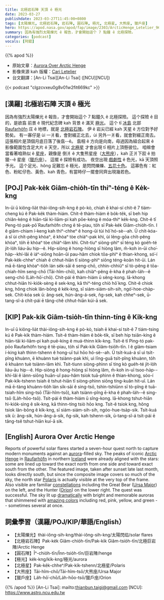 ```yaml
---
title: 北極岩石陣 天頂 ê 極光
date: 2023-03-27
publishdate: 2023-03-27T11:45:00+0800
tags: [太陽爍光, 北極岩石陣, 岩石陣, 圓石陣, 極光, 北極星, 大熊座, 獵戶座]
hero: https://apod.nasa.gov/apod/fap/image/2303/ArcticHenge_Letelier_960_annotated.jpg
summary: 因為有強烈太陽爍光 ê 報告，才會開始這个 7 點鐘 ê 北極探險。
categories: [podcast]
vocals: [阿錕]
---
```


{{% apod %}}

- 原始文章：[Aurora Over Arctic Henge](https://apod.nasa.gov/apod/ap230327.html)
- 影像來源 kah 版權：[Cari Letelier](https://cariletelier.com/about/)
- 台文翻譯：[An-Li Tsai][An-Li Tsai] ([NCU][NCU])

{{< podcast "clgzcvxeu0g8v01w2fit669kc" >}}

## [漢羅] 北極岩石陣 天頂 ê 極光
因為有強烈太陽爍光 ê 報告，才會開始這个 7 點鐘久 ê 北極探險。
這个探險 ê 目的，是欲翕 前景 ê 現代紀念碑 kah 背景 ê 滿天 [極光][aurora]。
這个 tī [冰島][Iceland] 北部 [Raufarhöfn][Raufarhöfn] 庄 ê 地標，就是 [北極岩石陣][Arctic Henge]。
伊 ê 岩尖已經 kah 天星 ê 方位對予好勢矣。
有一寡仔是 ùi 一爿看，會對綴正北去，ùi 另外一爿看，就會對綴正南去。
這張相片是頂個月底日落了後翕--ê。
翕相 ê 方向是向南，毋過因為組合起來 ê 影像範圍包含足大片 ê 天空，所以 [北極星][Polaris] 才會出現 tī 相片上頂懸彼位。
咱嘛會當看著咱熟似 ê [星座][constellations]，親像是 倒爿 ê 大隻熊星座（[大熊座][Ursa Major]），kah 正爿下跤 ê 拍獵--ê 星座（[獵戶座][Orion]）。
這擺 ê 探險有成功。
夜空出現 [戲劇性][dramatically] ê 色光，kā 天頂照予光。
這个足光、hŏng 足難忘 ê 極光，是閃閃爍爍、[五花十色][amazing colors]。
這寡色有：紅色、粉紅仔色、黃色、kah 青色，有當時仔一擺會同齊出現幾若色。

## [POJ] Pak-ke̍k Giâm-chio̍h-tīn thiⁿ-téng ê Ke̍k-kng
In-ūi ū kiông-lia̍t thài-iông-sih-kng ê pò-kò, chiah ē khai-sí chit-ê 7 tiám-cheng kú ê Pak-ke̍k thàm-hiám.
Chit-ê thàm-hiám ê bo̍k-te̍k, sī beh hip chiân-kéng ê hiān-tāi kì-liām-pi kah pōe-kéng ê móa-thiⁿ ke̍k-kng.
Chit-ê tī Peng-tó pak-pō͘ Raufarhöfn chng ê tē-piau, to̍h sī Pak-ke̍k Giâm-chio̍h-tīn.
I ê giâm-chiam í-keng kah thiⁿ-chheⁿ ê hong-ūi tùi hō͘ hó-sè--ah.
Ū chi̍t-kóa-á sī ùi chi̍t-pêng khòaⁿ, ē khòaⁿ tòe chiàⁿ-pak khì, ùi lēng-gōa chi̍t-pêng khòaⁿ, to̍h ē khòaⁿ tòe chiàⁿ-lâm khì.
Chit-tiuⁿ siòng-phìⁿ sī téng kò goe̍h-té ji̍t-lo̍h liáu-āu hip--ê.
Hip-siòng ê hong-hiòng sī hiòng lâm, m̄-koh in-ūi cho͘-ha̍p--khí-lâi ê iáⁿ-siōng hoān-ûi pau-hâm chiok tōa-phìⁿ ê thian-khong, só͘-í Pak-ke̍k-chheⁿ chiah ē chhut-hiān tī siòng-phìⁿ siōng téng-koân hit-ūi.
Lán mā ē-tàng khòaⁿ-tio̍h lán se̍k-sāi ê seng-chō, chhin-chhiūⁿ sī tò-pêng ê tōa-chiah-hîm seng-chō (Tāi-hîm-chō), kah chiàⁿ-pêng ē-kha ê phah-la̍h--ê seng-chō (La̍h-hō͘-chō).
Chit-pái ê thàm-hiám ū sêng-kong.
Iā-khong chhut-hiān hì-kio̍k-sèng ê sek-kng, kā thiⁿ-téng chiò hō͘ kng.
Chit-ê chiok kng, hŏng chiok lân-bōng ê ke̍k-kng, sī siám-siám-sih-sih, ngó͘-hoe-cha̍p-sek.
Chi̍t-kóa sek ū: âng-sek, hún-âng-á-sek, n̂g-sek, kah chheⁿ-sek, ū-tang-sî-á chi̍t-pái ē tâng-chê chhut-hiān kúi-ā sek.

## [KIP] Pak-ki̍k Giâm-tsio̍h-tīn thinn-tíng ê Ki̍k-kng
In-uī ū kiông-lia̍t thài-iông-sih-kng ê pò-kò, tsiah ē khai-sí tsit-ê 7 tiám-tsing kú ê Pak-ki̍k thàm-hiám.
Tsit-ê thàm-hiám ê bo̍k-ti̍k, sī beh hip tsiân-kíng ê hiān-tāi kì-liām-pi kah puē-kíng ê muá-thinn ki̍k-kng.
Tsit-ê tī Ping-tó pak-pōo Raufarhöfn tsng ê tē-piau, to̍h sī Pak-ki̍k Giâm-tsio̍h-tīn.
I ê giâm-tsiam í-king kah thinn-tshenn ê hong-uī tuì hōo hó-sè--ah.
Ū tsi̍t-kuá-á sī uì tsi̍t-pîng khuànn, ē khuànn tuè tsiànn-pak khì, uì līng-guā tsi̍t-pîng khuànn, to̍h ē khuànn tuè tsiànn-lâm khì.
Tsit-tiunn siòng-phìnn sī tíng kò gue̍h-té ji̍t-lo̍h liáu-āu hip--ê.
Hip-siòng ê hong-hiòng sī hiòng lâm, m̄-koh in-uī tsoo-ha̍p--khí-lâi ê iánn-siōng huān-uî pau-hâm tsiok tuā-phìnn ê thian-khong, sóo-í Pak-ki̍k-tshenn tsiah ē tshut-hiān tī siòng-phìnn siōng tíng-kuân hit-uī.
Lán mā ē-tàng khuànn-tio̍h lán si̍k-sāi ê sing-tsō, tshin-tshiūnn sī tò-pîng ê tuā-tsiah-hîm sing-tsō (Tāi-hîm-tsō), kah tsiànn-pîng ē-kha ê phah-la̍h--ê sing-tsō (La̍h-hōo-tsō).
Tsit-pái ê thàm-hiám ū sîng-kong.
Iā-khong tshut-hiān hì-kio̍k-sìng ê sik-kng, kā thinn-tíng tsiò hōo kng.
Tsit-ê tsiok kng, hŏng tsiok lân-bōng ê ki̍k-kng, sī siám-siám-sih-sih, ngóo-hue-tsa̍p-sik.
Tsi̍t-kuá sik ū: âng-sik, hún-âng-á-sik, n̂g-sik, kah tshenn-sik, ū-tang-sî-á tsi̍t-pái ē tâng-tsê tshut-hiān kuí-ā sik.

## [English] Aurora Over Arctic Henge
Reports of powerful solar flares started a seven-hour quest north to capture modern monuments against an [aurora][aurora]\-filled sky.
The peaks of iconic [Arctic Henge][Arctic Henge] in [Raufarhöfn][Raufarhöfn] in northern [Iceland][Iceland] were already aligned with the stars: some are lined up toward the exact north from one side and toward exact south from the other.
The featured image, taken after sunset late last month, looks directly south, but since the composite image covers so much of the sky, the north star [Polaris][Polaris] is actually visible at the very top of the frame.
Also visible are familiar [constellations][constellations] including the Great Bear ([Ursa Major][Ursa Major]) on the left, and the Hunter ([Orion][Orion]) on the lower right.
The quest was successful.
The sky lit up [dramatically][dramatically] with bright and memorable auroras that shimmered with [amazing colors][amazing colors] including red, pink, yellow, and green -- sometimes several at once.

## 詞彙學習（漢羅/POJ/KIP/華語/English）
- 【太陽爍光】thài-iông-sih-kng/thài-iông-sih-kng/太陽閃焰/solar flares
- 【北極岩石陣】Pak-ke̍k Giâm-chio̍h-tīn/Pak-ki̍k Giâm-tsio̍h-tīn/北極巨岩陣/Arctic Henge
- 【圓石陣】Îⁿ-chio̍h-tīn/Înn-tsio̍h-tīn/巨岩陣/henge
- 【極光】ke̍k-kng/ki̍k-kng/極光/aurora
- 【北極星】Pak-ke̍k-chheⁿ/Pak-ki̍k-tshenn/北極星/Polaris
- 【大熊座】Tāi-hîm-chō/Tāi-hîm-tsō/大熊座/Ursa Major
- 【獵戶座】La̍h-hō͘-chō/La̍h-hōo-tsō/獵戶座/Orion


{{% /apod %}}
[An-Li Tsai]: mailto:thianbun.taigi@gmail.com
[NCU]: https://www.astro.ncu.edu.tw

[copyright]: https://apod.nasa.gov/apod/fap/lib/about_apod.html#srapply
[License]: https://creativecommons.org/licenses/by/2.0/

[aurora]:https://spaceplace.nasa.gov/aurora/
[Arctic Henge]:https://www.northiceland.is/en/place/arctic-henge
[Raufarhöfn]:https://en.wikipedia.org/wiki/Raufarh%C3%B6fn
[Iceland]:https://en.wikipedia.org/wiki/Iceland
[Polaris]:https://apod.nasa.gov/apod/ap210428.html
[constellations]:https://spaceplace.nasa.gov/constellations/
[Ursa Major]:https://en.wikipedia.org/wiki/Ursa_Major
[Orion]:https://en.wikipedia.org/wiki/Orion_(constellation)#History_and_mythology
[dramatically]:https://media.istockphoto.com/id/1361306507/photo/funny-cat-looking-shocked-with-mouth-open.jpg?s=612x612&w=0&k=20&c=nZC2BlXoiC2tycIsiv_PvmUSwKhctikzVLy4Y3pgp10=
[amazing colors]:https://www.exploratorium.edu/learning_studio/auroras/difcolors.html
